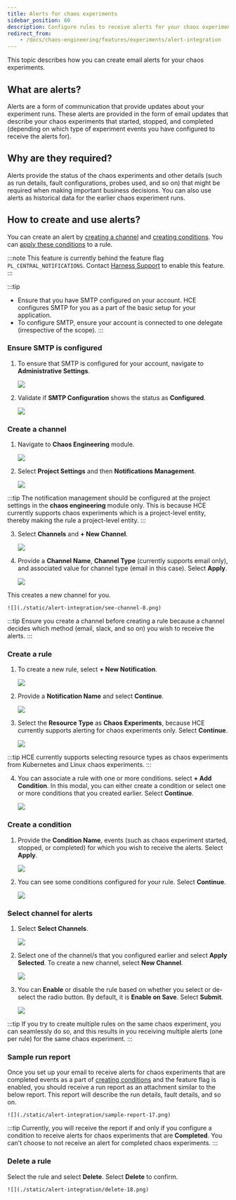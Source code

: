 ```yaml
---
title: Alerts for chaos experiments
sidebar_position: 60
description: Configure rules to receive alerts for your chaos experiments.
redirect_from:
    - /docs/chaos-engineering/features/experiments/alert-integration
---
```


This topic describes how you can create email alerts for your chaos experiments.

## What are alerts?
Alerts are a form of communication that provide updates about your experiment runs. These alerts are provided in the form of email updates that describe your chaos experiments that started, stopped, and completed (depending on which type of experiment events you have configured to receive the alerts for).

## Why are they required?
Alerts provide the status of the chaos experiments and other details (such as run details, fault configurations, probes used, and so on) that might be required when making important business decisions. You can also use alerts as historical data for the earlier chaos experiment runs.

## How to create and use alerts?
You can create an alert by [creating a channel](#create-a-channel) and [creating conditions](#create-a-condition). You can [apply these conditions](#select-channel-for-alerts) to a rule.

:::note
This feature is currently behind the feature flag `PL_CENTRAL_NOTIFICATIONS`. Contact [Harness Support](mailto:support@harness.io) to enable this feature.
:::

:::tip
- Ensure that you have SMTP configured on your account. HCE configures SMTP for you as a part of the basic setup for your application.
- To configure SMTP, ensure your account is connected to one delegate (irrespective of the scope).
:::

### Ensure SMTP is configured

1. To ensure that SMTP is configured for your account, navigate to **Administrative Settings**.

    ![](./static/alert-integration/admin-set-1.png)

2. Validate if **SMTP Configuration** shows the status as **Configured**.

    ![](./static/alert-integration/setup-done-3.png)

### Create a channel

1. Navigate to **Chaos Engineering** module.

    ![](./static/alert-integration/chaos-mod-4.png)

2. Select **Project Settings** and then **Notifications Management**.

    ![](./static/alert-integration/notification-5.png)

:::tip
The notification management should be configured at the project settings in the **chaos engineering** module only. This is because HCE currently supports chaos experiments which is a project-level entity, thereby making the rule a project-level entity.
:::

3. Select **Channels** and **+ New Channel**.

    ![](./static/alert-integration/channel-6.png)

4. Provide a **Channel Name**, **Channel Type** (currently supports email only), and associated value for channel type (email in this case). Select **Apply**.

    ![](./static/alert-integration/create-channel-7.png)

This creates a new channel for you.

    ![](./static/alert-integration/see-channel-8.png)

:::tip
Ensure you create a channel before creating a rule because a channel decides which method (email, slack, and so on) you wish to receive the alerts.
:::

### Create a rule

1. To create a new rule, select **+ New Notification**.

    ![](./static/alert-integration/notification-8-2.png)

2. Provide a **Notification Name** and select **Continue**.

    ![](./static/alert-integration/rule-9.png)

3. Select the **Resource Type** as **Chaos Experiments**, because HCE currently supports alerting for chaos experiments only. Select **Continue**.

    ![](./static/alert-integration/resources-10.png)

:::tip
HCE currently supports selecting resource types as chaos experiments from Kubernetes and Linux chaos experiments.
:::

4. You can associate a rule with one or more conditions. select **+ Add Condition**. In this modal, you can either create a condition or select one or more conditions that you created earlier. Select **Continue**.

    ![](./static/alert-integration/condition-11.png)

### Create a condition

1. Provide the **Condition Name**, events (such as chaos experiment started, stopped, or completed) for which you wish to receive the alerts. Select **Apply**.

    ![](./static/alert-integration/create-12.png)

2. You can see some conditions configured for your rule. Select **Continue**.

    ![](./static/alert-integration/set-13.png)

### Select channel for alerts

1. Select **Select Channels**.

    ![](./static/alert-integration/set-channel-14-2.png)

2. Select one of the channel/s that you configured earlier and select **Apply Selected**. To create a new channel, select **New Channel**.

    ![](./static/alert-integration/apply-15.png)

3. You can **Enable** or disable the rule based on whether you select or de-select the radio button. By default, it is **Enable on Save**. Select **Submit**.

    ![](./static/alert-integration/submit-16.png)

:::tip
If you try to create multiple rules on the same chaos experiment, you can seamlessly do so, and this results in you receiving multiple alerts (one per rule) for the same chaos experiment.
:::

### Sample run report

Once you set up your email to receive alerts for chaos experiments that are completed events as a part of [creating conditions](#create-a-condition) and the feature flag is enabled, you should receive a run report as an attachment similar to the below report. This report will describe the run details, fault details, and so on.

    ![](./static/alert-integration/sample-report-17.png)

:::tip
Currently, you will receive the report if and only if you configure a condition to receive alerts for chaos experiments that are **Completed**. You can't choose to not receive an alert for completed chaos experiments.
:::

### Delete a rule

Select the rule and select **Delete**. Select **Delete** to confirm.

    ![](./static/alert-integration/delete-18.png)




